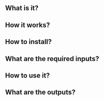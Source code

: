 

## What is it?

## How it works?


## How to install?

## What are the required inputs?

## How to use it?

## What are the outputs?

